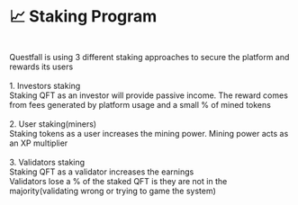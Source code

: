 # 📈 Staking Program

\
Questfall is using 3 different staking approaches to secure the platform and rewards its users\
\
1\. Investors staking\
&#x20;   Staking QFT as an investor will provide passive income. The reward comes from fees generated by platform usage and a small % of mined tokens\
\
2\. User staking(miners)\
&#x20;   Staking tokens as a user increases the mining power. Mining power acts as an XP multiplier \
\
3\. Validators staking\
&#x20;   Staking QFT as a validator increases the earnings\
&#x20;   Validators lose a % of the staked QFT is they are not in the majority(validating wrong or trying to game the system)
